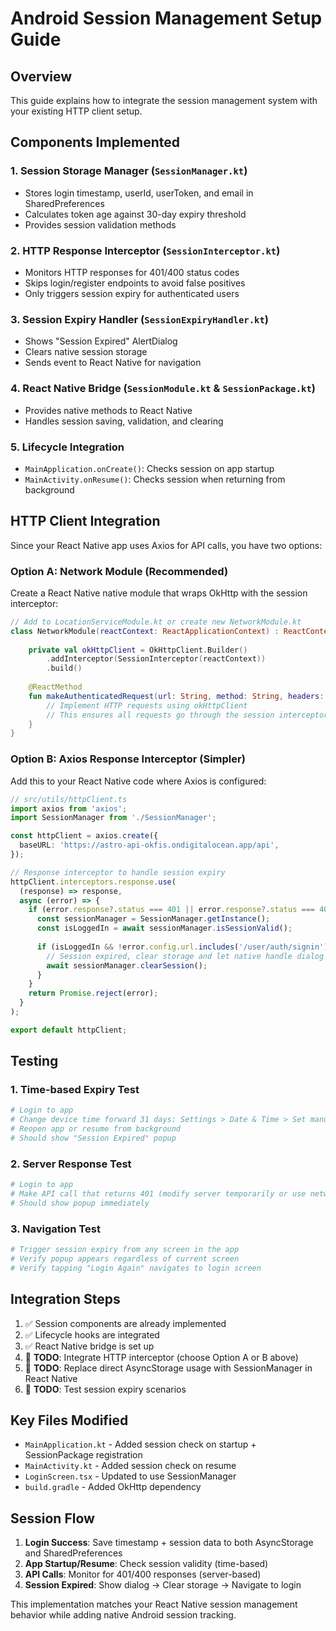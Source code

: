 # Android Session Management Setup Guide

## Overview
This guide explains how to integrate the session management system with your existing HTTP client setup.

## Components Implemented

### 1. Session Storage Manager (`SessionManager.kt`)
- Stores login timestamp, userId, userToken, and email in SharedPreferences
- Calculates token age against 30-day expiry threshold
- Provides session validation methods

### 2. HTTP Response Interceptor (`SessionInterceptor.kt`)
- Monitors HTTP responses for 401/400 status codes
- Skips login/register endpoints to avoid false positives
- Only triggers session expiry for authenticated users

### 3. Session Expiry Handler (`SessionExpiryHandler.kt`)
- Shows "Session Expired" AlertDialog
- Clears native session storage
- Sends event to React Native for navigation

### 4. React Native Bridge (`SessionModule.kt` & `SessionPackage.kt`)
- Provides native methods to React Native
- Handles session saving, validation, and clearing

### 5. Lifecycle Integration
- `MainApplication.onCreate()`: Checks session on app startup
- `MainActivity.onResume()`: Checks session when returning from background

## HTTP Client Integration

Since your React Native app uses Axios for API calls, you have two options:

### Option A: Network Module (Recommended)
Create a React Native native module that wraps OkHttp with the session interceptor:

```kotlin
// Add to LocationServiceModule.kt or create new NetworkModule.kt
class NetworkModule(reactContext: ReactApplicationContext) : ReactContextBaseJavaModule(reactContext) {
    
    private val okHttpClient = OkHttpClient.Builder()
        .addInterceptor(SessionInterceptor(reactContext))
        .build()
    
    @ReactMethod
    fun makeAuthenticatedRequest(url: String, method: String, headers: ReadableMap?, body: String?, promise: Promise) {
        // Implement HTTP requests using okHttpClient
        // This ensures all requests go through the session interceptor
    }
}
```

### Option B: Axios Response Interceptor (Simpler)
Add this to your React Native code where Axios is configured:

```typescript
// src/utils/httpClient.ts
import axios from 'axios';
import SessionManager from './SessionManager';

const httpClient = axios.create({
  baseURL: 'https://astro-api-okfis.ondigitalocean.app/api',
});

// Response interceptor to handle session expiry
httpClient.interceptors.response.use(
  (response) => response,
  async (error) => {
    if (error.response?.status === 401 || error.response?.status === 400) {
      const sessionManager = SessionManager.getInstance();
      const isLoggedIn = await sessionManager.isSessionValid();
      
      if (isLoggedIn && !error.config.url.includes('/user/auth/signin')) {
        // Session expired, clear storage and let native handle dialog
        await sessionManager.clearSession();
      }
    }
    return Promise.reject(error);
  }
);

export default httpClient;
```

## Testing

### 1. Time-based Expiry Test
```bash
# Login to app
# Change device time forward 31 days: Settings > Date & Time > Set manually
# Reopen app or resume from background
# Should show "Session Expired" popup
```

### 2. Server Response Test
```bash
# Login to app
# Make API call that returns 401 (modify server temporarily or use network tools)
# Should show popup immediately
```

### 3. Navigation Test
```bash
# Trigger session expiry from any screen in the app
# Verify popup appears regardless of current screen
# Verify tapping "Login Again" navigates to login screen
```

## Integration Steps

1. ✅ Session components are already implemented
2. ✅ Lifecycle hooks are integrated
3. ✅ React Native bridge is set up
4. 🔲 **TODO**: Integrate HTTP interceptor (choose Option A or B above)
5. 🔲 **TODO**: Replace direct AsyncStorage usage with SessionManager in React Native
6. 🔲 **TODO**: Test session expiry scenarios

## Key Files Modified
- `MainApplication.kt` - Added session check on startup + SessionPackage registration
- `MainActivity.kt` - Added session check on resume
- `LoginScreen.tsx` - Updated to use SessionManager
- `build.gradle` - Added OkHttp dependency

## Session Flow
1. **Login Success**: Save timestamp + session data to both AsyncStorage and SharedPreferences
2. **App Startup/Resume**: Check session validity (time-based)
3. **API Calls**: Monitor for 401/400 responses (server-based)
4. **Session Expired**: Show dialog → Clear storage → Navigate to login

This implementation matches your React Native session management behavior while adding native Android session tracking.
